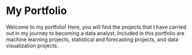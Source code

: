 # My Portfolio

Welcome to my portfolio! Here, you will find the projects that I have carried out in my journey to becoming a data analyst. Included in this portfolio are machine learning projects, statistical and forecasting projects, and data visualization projects.
